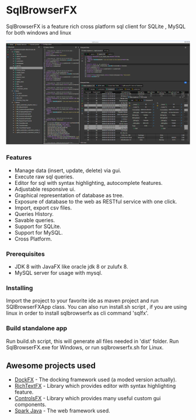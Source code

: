 # SqlBrowserFX

SqlBrowserFX is a feature rich cross platform sql client for SQLite , MySQL for both windows and linux 

![](images/sqlbrowserfx.png)

### Features

* Manage data (insert, update, delete) via gui.
* Execute raw sql queries.
* Editor for sql with syntax highlighting, autocomplete features.
* Adjustable responsive ui.
* Graphical representation of database as tree.
* Exposure of database to the web as RESTful service with one click.
* Import, export csv files.
* Queries History.
* Savable queries.
* Support for SQLite.
* Support for MySQL.
* Cross Platform.


### Prerequisites

* JDK 8 with JavaFX like oracle jdk 8 or zulufx 8.
* MySQL server for usage with mysql.

### Installing

Import the project to your favorite ide as maven project and run SQlBrowserFXApp class.
You can also run install.sh script , if you are using linux in order to install sqlbrowserfx as cli command
'sqlfx'.


### Build standalone app

Run build.sh script, this will generate all files needed in 'dist' folder.
Run SqlBrowserFX.exe for Windows, or run sqlbrowserfx.sh for Linux.


## Awesome projects used

* [DockFX](https://github.com/RobertBColton/DockFX) - The docking framework used (a moded version actually).
* [RichTextFΧ](https://github.com/FXMisc/RichTextFX) - Library which provides editor with syntax highlighting feature.
* [ControlsFX](https://github.com/controlsfx/controlsfx) - Library which provides many useful custom gui components.
* [Spark Java](https://github.com/perwendel/spark)  - The web framework used.




